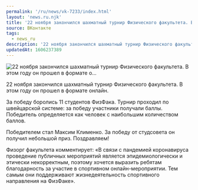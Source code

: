 ```yaml
---
permalink: '/ru/news/vk-7233/index.html'
layout: 'news.ru.njk'
title: '22 ноября закончился шахматный турнир Физического факультета. В этом году он прошел в формате о…'
source: ВКонтакте
tags:
  - news_ru
description: '22 ноября закончился шахматный турнир Физического факультета. В этом году он прошел в формате о…'
updatedAt: 1606237389
---
```

![22 ноября закончился шахматный турнир Физического факультета. В этом году он прошел в формате о…](https://sun9-15.userapi.com/impg/n5vrtlMOcoxmnW2Prc0EKUEewsZrOq3ub4BW-w/WTzNGDY4FcI.jpg?size=1030x1080&quality=96&proxy=1&sign=ce96f99f6267049a8c8db35392855ce8&c_uniq_tag=-ZZ_dmVaEMl9fqB4pWaelkfpoiWTodgvVki8eWCcXNo&type=album)

22 ноября закончился шахматный турнир Физического факультета. В этом году он прошел в формате онлайн.

За победу боролись 11 студентов ФизФака. Турнир проходил по швейцарской системе: за победу участники получали баллы. Победитель определяется как человек с наибольшим количеством баллов.

Победителем стал Максим Клименко. За победу от студсовета он получил небольшой приз. Поздравляем!

Физорг факультета комментирует: «В связи с пандемией коронавируса проведение публичных мероприятий является эпидемиологически и этически некорректным, поэтому хочется выразить ребятам благодарность за участие в спортивном онлайн-мероприятии. Тем самым они поддерживают жизнедеятельность спортивного направления на ФизФаке».
